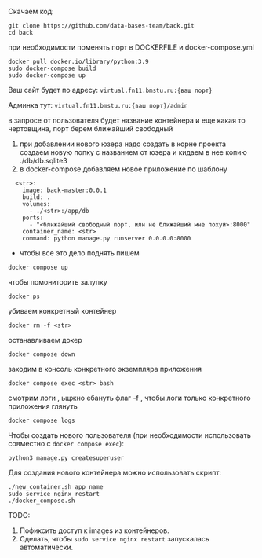 Скачаем код:
```
git clone https://github.com/data-bases-team/back.git
cd back
```



при необходимости поменять порт в DOCKERFILE и docker-compose.yml

```
docker pull docker.io/library/python:3.9   
sudo docker-compose build
sudo docker-compose up
```

Ваш сайт будет по адресу:
`virtual.fn11.bmstu.ru:{ваш порт}`

Админка тут: 
`virtual.fn11.bmstu.ru:{ваш порт}/admin`


в запросе от пользователя будет название контейнера и еще какая то чертовщина, порт берем ближайший свободный
1. при добавлении нового юзера надо создать в корне проекта создаем новую попку с названием от юзера <str> и кидаем в нее копию ./db/db.sqlite3
2. в docker-compose добавляем новое приложение по шаблону
```
  <str>:
    image: back-master:0.0.1
    build: .
    volumes:
      - ./<str>:/app/db
    ports:
      - "<ближайший свободный порт, или не ближайший мне похуй>:8000"
    container_name: <str>
    command: python manage.py runserver 0.0.0.0:8000
```

- чтобы все это дело поднять пишем 
```
docker compose up
```
чтобы помониторить залупку
```
docker ps
```
убиваем конкретный контейнер
```
docker rm -f <str>
```
останавливаем докер
```
docker compose down
```

заходим в консоль конкретного экземпляра приложения
```
docker compose exec <str> bash
```

смотрим логи , ьщжно ебануть флаг -f <str>, чтобы логи только конкретного приложения глянуть
```
docker compose logs
```

Чтобы создать нового пользователя (при необходимости использовать совместно с `docker compose exec`):
```
python3 manage.py createsuperuser
```

Для создания нового контейнера можно использовать скрипт:
```
./new_container.sh app_name
sudo service nginx restart
./docker_compose.sh
```

TODO:
1. Пофиксить доступ к images из контейнеров.
2. Сделать, чтобы `sudo service nginx restart` запускалась автоматически.


